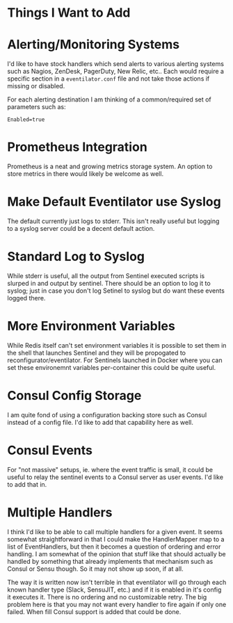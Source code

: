 # Things I Want to Add


# Alerting/Monitoring Systems
I'd like to have stock handlers which send alerts to various alerting systems
such as  Nagios, ZenDesk, PagerDuty, New Relic, etc.. Each would require a specific
section in a `eventilator.conf` file and not take those actions if missing or disabled.

For each alerting destination I am thinking of a common/required set of
parameters such as:

	Enabled=true

# Prometheus Integration

Prometheus is a neat and growing metrics storage system. An option to store
metrics in there would likely be welcome as well.

# Make Default Eventilator use Syslog

The default currently just logs to stderr. This isn't really useful but logging
to a syslog server could be a decent default action.

# Standard Log to Syslog

While stderr is useful, all the output from Sentinel executed scripts is
slurped in and output by sentinel. There should be an option to log it to
syslog; just in case you don't log Setinel to syslog but do want these events
logged there.


# More Environment Variables

While Redis itself can't set environment variables it is possible to set them
in the shell that launches Sentinel and they will be propogated to
reconfigurator/eventilator. For Sentinels launched in Docker where you can set these environemnt variables per-container this could be quite useful.

# Consul Config Storage

I am quite fond of using a configuration backing store such as Consul instead
of a config file. I'd like to add that capability here as well.

# Consul Events

For "not massive" setups, ie. where the event traffic is small, it could be
useful to relay the sentinel events to a Consul server as user events. I'd like
to add that in.

# Multiple Handlers

I think I'd like to be able to call multiple handlers for a given event. It
seems somewhat straightforward in that I could make the HandlerMapper map to a
list of EventHandlers, but then it becomes a question of ordering and error
handling. I am somewhat of the opinion that stuff like that should actually be
handled by something that already implements that mechanism such as Consul or
Sensu though. So it may not show up soon, if at all.

The way it is written now isn't terrible in that eventilator will go through
each known handler type (Slack, SensuJIT, etc.) and if it is enabled in it's
config it executes it. There is no ordering and no customizable retry. The big
problem here is that you may not want every handler to fire again if only one
failed. When fill Consul support is added that could be done.
